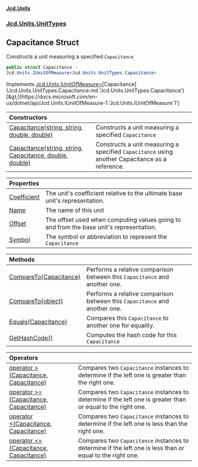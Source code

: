 #### [Jcd.Units](index.md 'index')
### [Jcd.Units.UnitTypes](Jcd.Units.UnitTypes.md 'Jcd.Units.UnitTypes')

## Capacitance Struct

Constructs a unit measuring a specified `Capacitance`

```csharp
public struct Capacitance :
Jcd.Units.IUnitOfMeasure<Jcd.Units.UnitTypes.Capacitance>
```

Implements [Jcd.Units.IUnitOfMeasure&lt;](https://docs.microsoft.com/en-us/dotnet/api/Jcd.Units.IUnitOfMeasure-1 'Jcd.Units.IUnitOfMeasure`1')[Capacitance](Jcd.Units.UnitTypes.Capacitance.md 'Jcd.Units.UnitTypes.Capacitance')[&gt;](https://docs.microsoft.com/en-us/dotnet/api/Jcd.Units.IUnitOfMeasure-1 'Jcd.Units.IUnitOfMeasure`1')

| Constructors | |
| :--- | :--- |
| [Capacitance(string, string, double, double)](Jcd.Units.UnitTypes.Capacitance.Capacitance(string,string,double,double).md 'Jcd.Units.UnitTypes.Capacitance.Capacitance(string, string, double, double)') | Constructs a unit measuring a specified `Capacitance` |
| [Capacitance(string, string, Capacitance, double, double)](Jcd.Units.UnitTypes.Capacitance.Capacitance(string,string,Jcd.Units.UnitTypes.Capacitance,double,double).md 'Jcd.Units.UnitTypes.Capacitance.Capacitance(string, string, Jcd.Units.UnitTypes.Capacitance, double, double)') | Constructs a unit measuring a specified `Capacitance` using another Capacitance as a reference. |

| Properties | |
| :--- | :--- |
| [Coefficient](Jcd.Units.UnitTypes.Capacitance.Coefficient.md 'Jcd.Units.UnitTypes.Capacitance.Coefficient') | The unit's coefficient relative to the ultimate base unit's representation. |
| [Name](Jcd.Units.UnitTypes.Capacitance.Name.md 'Jcd.Units.UnitTypes.Capacitance.Name') | The name of this unit |
| [Offset](Jcd.Units.UnitTypes.Capacitance.Offset.md 'Jcd.Units.UnitTypes.Capacitance.Offset') | The offset used when computing values going to and from the base unit's representation. |
| [Symbol](Jcd.Units.UnitTypes.Capacitance.Symbol.md 'Jcd.Units.UnitTypes.Capacitance.Symbol') | The symbol or abbreviation to represent the `Capacitance` |

| Methods | |
| :--- | :--- |
| [CompareTo(Capacitance)](Jcd.Units.UnitTypes.Capacitance.CompareTo(Jcd.Units.UnitTypes.Capacitance).md 'Jcd.Units.UnitTypes.Capacitance.CompareTo(Jcd.Units.UnitTypes.Capacitance)') | Performs a relative comparison between this `Capacitance` and another one. |
| [CompareTo(object)](Jcd.Units.UnitTypes.Capacitance.CompareTo(object).md 'Jcd.Units.UnitTypes.Capacitance.CompareTo(object)') | Performs a relative comparison between this `Capacitance` and another one. |
| [Equals(Capacitance)](Jcd.Units.UnitTypes.Capacitance.Equals(Jcd.Units.UnitTypes.Capacitance).md 'Jcd.Units.UnitTypes.Capacitance.Equals(Jcd.Units.UnitTypes.Capacitance)') | Compares this `Capacitance` to another one for equality. |
| [GetHashCode()](Jcd.Units.UnitTypes.Capacitance.GetHashCode().md 'Jcd.Units.UnitTypes.Capacitance.GetHashCode()') | Computes the hash code for this `Capacitance` |

| Operators | |
| :--- | :--- |
| [operator &gt;(Capacitance, Capacitance)](Jcd.Units.UnitTypes.Capacitance.op_GreaterThan(Jcd.Units.UnitTypes.Capacitance,Jcd.Units.UnitTypes.Capacitance).md 'Jcd.Units.UnitTypes.Capacitance.op_GreaterThan(Jcd.Units.UnitTypes.Capacitance, Jcd.Units.UnitTypes.Capacitance)') | Compares two `Capacitance` instances to determine if the left one is greater than the right one. |
| [operator &gt;=(Capacitance, Capacitance)](Jcd.Units.UnitTypes.Capacitance.op_GreaterThanOrEqual(Jcd.Units.UnitTypes.Capacitance,Jcd.Units.UnitTypes.Capacitance).md 'Jcd.Units.UnitTypes.Capacitance.op_GreaterThanOrEqual(Jcd.Units.UnitTypes.Capacitance, Jcd.Units.UnitTypes.Capacitance)') | Compares two `Capacitance` instances to determine if the left one is greater than or equal to the right one. |
| [operator &lt;(Capacitance, Capacitance)](Jcd.Units.UnitTypes.Capacitance.op_LessThan(Jcd.Units.UnitTypes.Capacitance,Jcd.Units.UnitTypes.Capacitance).md 'Jcd.Units.UnitTypes.Capacitance.op_LessThan(Jcd.Units.UnitTypes.Capacitance, Jcd.Units.UnitTypes.Capacitance)') | Compares two `Capacitance` instances to determine if the left one is less than the right one. |
| [operator &lt;=(Capacitance, Capacitance)](Jcd.Units.UnitTypes.Capacitance.op_LessThanOrEqual(Jcd.Units.UnitTypes.Capacitance,Jcd.Units.UnitTypes.Capacitance).md 'Jcd.Units.UnitTypes.Capacitance.op_LessThanOrEqual(Jcd.Units.UnitTypes.Capacitance, Jcd.Units.UnitTypes.Capacitance)') | Compares two `Capacitance` instances to determine if the left one is less than or equal to the right one. |
